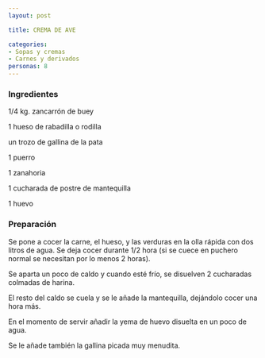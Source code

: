 ```yaml
---
layout: post

title: CREMA DE AVE

categories:
- Sopas y cremas
- Carnes y derivados
personas: 8 
---
```


<h3>Ingredientes</h3>
1/4 kg. zancarrón de buey

1 hueso de rabadilla o rodilla

un trozo de gallina de la pata

1 puerro

1 zanahoria

1 cucharada de postre de mantequilla

1 huevo

<h3>Preparación</h3>
Se pone a cocer la carne, el hueso, y las verduras en la olla rápida con dos litros de agua. Se deja cocer durante 1/2 hora (si se cuece en puchero normal se necesitan por lo menos 2 horas).

Se aparta un poco de caldo y cuando esté frío, se disuelven 2 cucharadas colmadas de harina.

El resto del caldo se cuela y se le añade la mantequilla, dejándolo cocer una hora más.

En el momento de servir añadir la yema de huevo disuelta en un poco de agua.

Se le añade también la gallina picada muy menudita.

